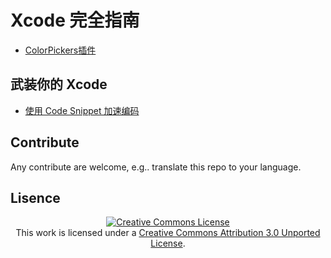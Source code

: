 <base href="//github.com/BB9z/Xcode-Complete-Guide/blob/master/" />

Xcode 完全指南
====

* [ColorPickers插件](ColorPickers.md)

武装你的 Xcode
----
* [使用 Code Snippet 加速编码](CodeSnippet.md)


Contribute
----
Any contribute are welcome, e.g.. translate this repo to your language.


Lisence
----
<p align="center"><a rel="license" href="http://creativecommons.org/licenses/by/3.0/"><img alt="Creative Commons License" style="border-width:0" src="http://i.creativecommons.org/l/by/3.0/88x31.png" /></a><br />This work is licensed under a <a rel="license" href="http://creativecommons.org/licenses/by/3.0/">Creative Commons Attribution 3.0 Unported License</a>.</p>